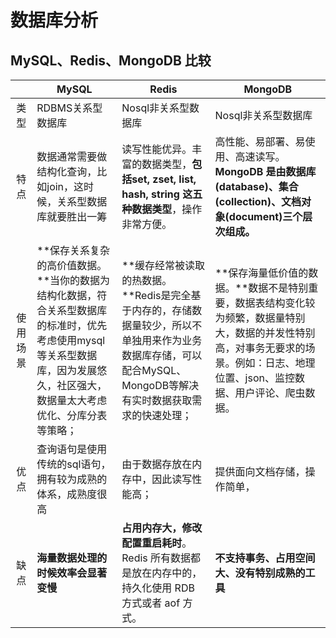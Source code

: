 # 数据库分析

## MySQL、Redis、MongoDB 比较

| | MySQL             | Redis               | MongoDB             |
|:-: | ----------------- | ------------------- | ------------------- |
| 类型 | RDBMS关系型数据库 | Nosql非关系型数据库 | Nosql非关系型数据库 |
| 特点 | 数据通常需要做结构化查询，比如join，这时候，关系型数据库就要胜出一筹 | 读写性能优异。丰富的数据类型，**包括set, zset, list, hash, string 这五种数据类型**，操作非常方便。 | 高性能、易部署、易使用、高速读写。**MongoDB 是由数据库(database)、集合(collection)、文档对象(document)三个层次组成。** |
| 使用场景 | **保存关系复杂的高价值数据。**当你的数据为结构化数据，符合关系型数据库的标准时，优先考虑使用mysql等关系型数据库，因为发展悠久，社区强大，数据量太大考虑优化、分库分表等策略； | **缓存经常被读取的热数据。**Redis是完全基于内存的，存储数据量较少，所以不单独用来作为业务数据库存储，可以配合MySQL、MongoDB等解决有实时数据获取需求的快速处理； | **保存海量低价值的数据。**数据不是特别重要，数据表结构变化较为频繁，数据量特别大，数据的并发性特别高，对事务无要求的场景。例如：日志、地理位置、json、监控数据、用户评论、爬虫数据。 |
| 优点 | 查询语句是使用传统的sql语句，拥有较为成熟的体系，成熟度很高 | 由于数据存放在内存中，因此读写性能高； | 提供面向文档存储，操作简单， |
| 缺点 | **海量数据处理的时候效率会显著变慢** | **占用内存大，修改配置重启耗时**。Redis 所有数据都是放在内存中的，持久化使用 RDB 方式或者 aof 方式。 | **不支持事务、占用空间大、没有特别成熟的工具** |

